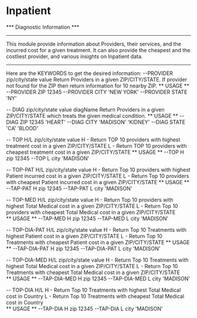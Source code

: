 # Inpatient

*** Diagnostic Information ***
*******************************************************************************************************************
This module provide information about Providers, their services, and the incurred cost for a given treatment.
It can also provide the cheapest and the costliest provider, and various insights on Inpatient data.
*******************************************************************************************************************
Here are the KEYWORDS to get the desired information:
--PROVIDER zip/city/state value
    Return Providers in a given ZIP/CITY/STATE. If provider not found for the ZIP then return information for 10 nearby 
    ZIP.
    ** USAGE **
    --PROVIDER ZIP 12345 
    --PROVIDER CITY 'NEW YORK'
    --PROVIDER STATE 'NY' 

-- DIAG zip/city/state value diagName 
    Return Providers in a given ZIP/CITY/STATE which treats the given medical condition. 
    ** USAGE **
    --DIAG ZIP 12345 'HEART'
    --DIAG CITY 'MADISON' 'KIDNEY'
    --DIAG STATE 'CA' 'BLOOD'
          
-- TOP H/L zip/city/state value
    H - Return TOP 10 providers with highest treatment cost in a given ZIP/CITY/STATE
    L - Return TOP 10 providers with cheapest treatment cost in a given ZIP/CITY/STATE
    ** USAGE **
    --TOP H zip 12345
    --TOP L city 'MADISON'
    
-- TOP-PAT H/L zip/city/state value
    H - Return Top 10 providers with highest Patient incurred cost in a given ZIP/CITY/STATE
    L - Return Top 10 providers with cheapest Patient incurred cost in a given ZIP/CITY/STATE
    ** USAGE **
    --TAP-PAT H zip 12345
    --TAP-PAT L city 'MADISON'
    
-- TOP-MED H/L zip/city/state value
    H - Return Top 10 providers with highest Total Medical cost in a given ZIP/CITY/STATE
    L - Return Top 10 providers with cheapest Total Medical cost in a given ZIP/CITY/STATE  
    ** USAGE **
    --TAP-MED H zip 12345
    --TAP-MED L city 'MADISON'    
    
-- TOP-DIA-PAT H/L zip/city/state value
    H - Return Top 10 Treatments with highest Patient cost in a given ZIP/CITY/STATE
    L - Return Top 10 Treatments with cheapest Patient cost in a given ZIP/CITY/STATE
    ** USAGE **
    --TAP-DIA-PAT H zip 12345
    --TAP-DIA-PAT L city 'MADISON'    
    
-- TOP-DIA-MED H/L zip/city/state value
    H - Return Top 10 Treatments with highest Total Medical cost in a given ZIP/CITY/STATE
    L - Return Top 10 Treatments with cheapest Total Medical cost in a given ZIP/CITY/STATE    
    ** USAGE **
    --TAP-DIA-MED H zip 12345
    --TAP-DIA-MED L city 'MADISON'
    
-- TOP-DIA H/L 
    H - Return Top 10 Treatments with highest Total Medical cost in Country
    L - Return Top 10 Treatments with cheapest Total Medical cost in Country    
    ** USAGE **
    --TAP-DIA H zip 12345
    --TAP-DIA L city 'MADISON'    
